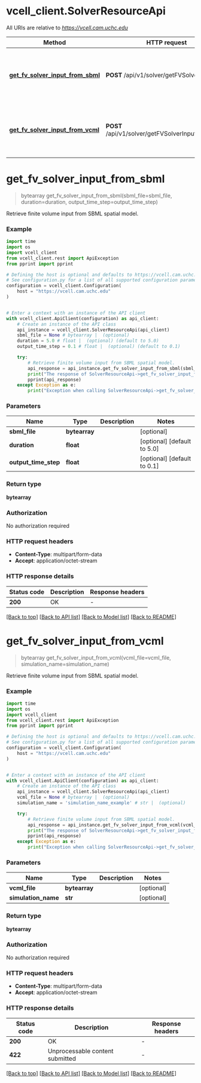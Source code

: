 # vcell_client.SolverResourceApi

All URIs are relative to *https://vcell.cam.uchc.edu*

Method | HTTP request | Description
------------- | ------------- | -------------
[**get_fv_solver_input_from_sbml**](SolverResourceApi.md#get_fv_solver_input_from_sbml) | **POST** /api/v1/solver/getFVSolverInput | Retrieve finite volume input from SBML spatial model.
[**get_fv_solver_input_from_vcml**](SolverResourceApi.md#get_fv_solver_input_from_vcml) | **POST** /api/v1/solver/getFVSolverInputFromVCML | Retrieve finite volume input from SBML spatial model.


# **get_fv_solver_input_from_sbml**
> bytearray get_fv_solver_input_from_sbml(sbml_file=sbml_file, duration=duration, output_time_step=output_time_step)

Retrieve finite volume input from SBML spatial model.

### Example

```python
import time
import os
import vcell_client
from vcell_client.rest import ApiException
from pprint import pprint

# Defining the host is optional and defaults to https://vcell.cam.uchc.edu
# See configuration.py for a list of all supported configuration parameters.
configuration = vcell_client.Configuration(
    host = "https://vcell.cam.uchc.edu"
)


# Enter a context with an instance of the API client
with vcell_client.ApiClient(configuration) as api_client:
    # Create an instance of the API class
    api_instance = vcell_client.SolverResourceApi(api_client)
    sbml_file = None # bytearray |  (optional)
    duration = 5.0 # float |  (optional) (default to 5.0)
    output_time_step = 0.1 # float |  (optional) (default to 0.1)

    try:
        # Retrieve finite volume input from SBML spatial model.
        api_response = api_instance.get_fv_solver_input_from_sbml(sbml_file=sbml_file, duration=duration, output_time_step=output_time_step)
        print("The response of SolverResourceApi->get_fv_solver_input_from_sbml:\n")
        pprint(api_response)
    except Exception as e:
        print("Exception when calling SolverResourceApi->get_fv_solver_input_from_sbml: %s\n" % e)
```



### Parameters

Name | Type | Description  | Notes
------------- | ------------- | ------------- | -------------
 **sbml_file** | **bytearray**|  | [optional] 
 **duration** | **float**|  | [optional] [default to 5.0]
 **output_time_step** | **float**|  | [optional] [default to 0.1]

### Return type

**bytearray**

### Authorization

No authorization required

### HTTP request headers

 - **Content-Type**: multipart/form-data
 - **Accept**: application/octet-stream

### HTTP response details
| Status code | Description | Response headers |
|-------------|-------------|------------------|
**200** | OK |  -  |

[[Back to top]](#) [[Back to API list]](../README.md#documentation-for-api-endpoints) [[Back to Model list]](../README.md#documentation-for-models) [[Back to README]](../README.md)

# **get_fv_solver_input_from_vcml**
> bytearray get_fv_solver_input_from_vcml(vcml_file=vcml_file, simulation_name=simulation_name)

Retrieve finite volume input from SBML spatial model.

### Example

```python
import time
import os
import vcell_client
from vcell_client.rest import ApiException
from pprint import pprint

# Defining the host is optional and defaults to https://vcell.cam.uchc.edu
# See configuration.py for a list of all supported configuration parameters.
configuration = vcell_client.Configuration(
    host = "https://vcell.cam.uchc.edu"
)


# Enter a context with an instance of the API client
with vcell_client.ApiClient(configuration) as api_client:
    # Create an instance of the API class
    api_instance = vcell_client.SolverResourceApi(api_client)
    vcml_file = None # bytearray |  (optional)
    simulation_name = 'simulation_name_example' # str |  (optional)

    try:
        # Retrieve finite volume input from SBML spatial model.
        api_response = api_instance.get_fv_solver_input_from_vcml(vcml_file=vcml_file, simulation_name=simulation_name)
        print("The response of SolverResourceApi->get_fv_solver_input_from_vcml:\n")
        pprint(api_response)
    except Exception as e:
        print("Exception when calling SolverResourceApi->get_fv_solver_input_from_vcml: %s\n" % e)
```



### Parameters

Name | Type | Description  | Notes
------------- | ------------- | ------------- | -------------
 **vcml_file** | **bytearray**|  | [optional] 
 **simulation_name** | **str**|  | [optional] 

### Return type

**bytearray**

### Authorization

No authorization required

### HTTP request headers

 - **Content-Type**: multipart/form-data
 - **Accept**: application/octet-stream

### HTTP response details
| Status code | Description | Response headers |
|-------------|-------------|------------------|
**200** | OK |  -  |
**422** | Unprocessable content submitted |  -  |

[[Back to top]](#) [[Back to API list]](../README.md#documentation-for-api-endpoints) [[Back to Model list]](../README.md#documentation-for-models) [[Back to README]](../README.md)

